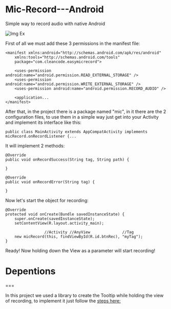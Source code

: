 # Mic-Record---Android

Simple way to record audio with native Android

![Img Ex](https://i.ibb.co/bFyND53/Gravar-2019-05-03-18-01-46-628.gif)

First of all we must add these 3 permissions in the manifest file:

```
<manifest xmlns:android="http://schemas.android.com/apk/res/android"
    xmlns:tools="http://schemas.android.com/tools"
    package="com.cleancode.easymicrecord">

    <uses-permission android:name="android.permission.READ_EXTERNAL_STORAGE" />
    <uses-permission android:name="android.permission.WRITE_EXTERNAL_STORAGE" />
    <uses-permission android:name="android.permission.RECORD_AUDIO" />
    
    <application...
</manifest>
```

After that, in the project there is a package named "mic", in it there are the 2 configuration files, to use them in a simple way just get into your Activity and implement its interface like this:

`public class MainActivity extends AppCompatActivity implements micRecord.onRecordListener {...`

It will implement 2 methods:

```
@Override
public void onRecordSuccess(String tag, String path) {

}

@Override
public void onRecordError(String tag) {

}
```

Now let's start the object for recording:
```
@Override
protected void onCreate(Bundle savedInstanceState) {
    super.onCreate(savedInstanceState);
    setContentView(R.layout.activity_main);
    
                 //Activity //AnyView              //Tag
    new micRecord(this, findViewById(R.id.btnRec), "myTag");
}
```

Ready! Now holding down the View as a parameter will start recording!

# Depentions
===

In this project we used a library to create the Tooltip while holding the view of recording, to implement it just follow the [steps here:](https://github.com/sephiroth74/android-target-tooltip)
